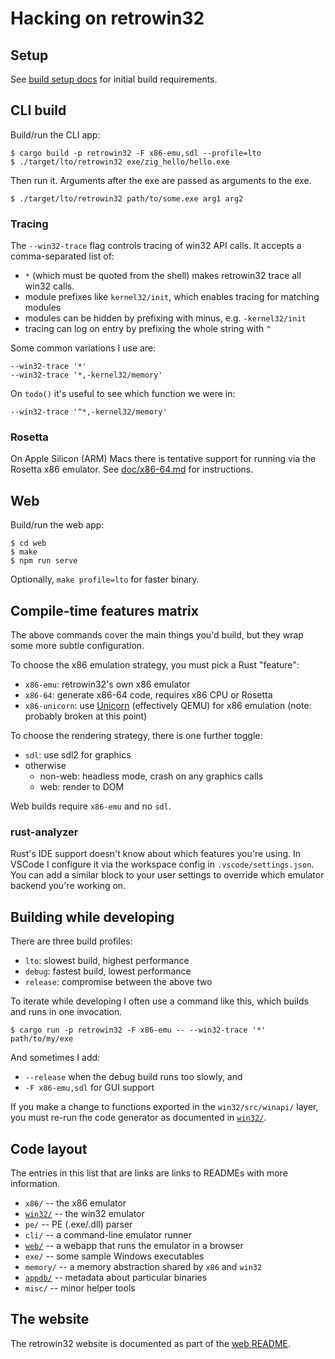 # Hacking on retrowin32

## Setup

See [build setup docs](doc/build_setup.md) for initial build requirements.

## CLI build

Build/run the CLI app:

```
$ cargo build -p retrowin32 -F x86-emu,sdl --profile=lto
$ ./target/lto/retrowin32 exe/zig_hello/hello.exe
```

Then run it. Arguments after the exe are passed as arguments to the exe.

```
$ ./target/lto/retrowin32 path/to/some.exe arg1 arg2
```

### Tracing

The `--win32-trace` flag controls tracing of win32 API calls. It accepts a
comma-separated list of:

- `*` (which must be quoted from the shell) makes retrowin32 trace all win32
  calls.
- module prefixes like `kernel32/init`, which enables tracing for matching
  modules
- modules can be hidden by prefixing with minus, e.g. `-kernel32/init`
- tracing can log on entry by prefixing the whole string with `^`

Some common variations I use are:

```
--win32-trace '*'
--win32-trace '*,-kernel32/memory'
```

On `todo()` it's useful to see which function we were in:

```
--win32-trace '^*,-kernel32/memory'
```

### Rosetta

On Apple Silicon (ARM) Macs there is tentative support for running via the
Rosetta x86 emulator. See [doc/x86-64.md](doc/x86-64.md) for instructions.

## Web

Build/run the web app:

```
$ cd web
$ make
$ npm run serve
```

Optionally, `make profile=lto` for faster binary.

## Compile-time features matrix

The above commands cover the main things you'd build, but they wrap some more
subtle configuration.

To choose the x86 emulation strategy, you must pick a Rust "feature":

- `x86-emu`: retrowin32's own x86 emulator
- `x86-64`: generate x86-64 code, requires x86 CPU or Rosetta
- `x86-unicorn`: use [Unicorn](https://www.unicorn-engine.org/) (effectively
  QEMU) for x86 emulation (note: probably broken at this point)

To choose the rendering strategy, there is one further toggle:

- `sdl`: use sdl2 for graphics
- otherwise
  - non-web: headless mode, crash on any graphics calls
  - web: render to DOM

Web builds require `x86-emu` and no `sdl`.

### rust-analyzer

Rust's IDE support doesn't know about which features you're using. In VSCode I
configure it via the workspace config in `.vscode/settings.json`. You can add a
similar block to your user settings to override which emulator backend you're
working on.

## Building while developing

There are three build profiles:

- `lto`: slowest build, highest performance
- `debug`: fastest build, lowest performance
- `release`: compromise between the above two

To iterate while developing I often use a command like this, which builds and
runs in one invocation.

```
$ cargo run -p retrowin32 -F x86-emu -- --win32-trace '*' path/to/my/exe
```

And sometimes I add:

- `--release` when the debug build runs too slowly, and
- `-F x86-emu,sdl` for GUI support

If you make a change to functions exported in the `win32/src/winapi/` layer, you
must re-run the code generator as documented in [`win32/`](win32/).

## Code layout

The entries in this list that are links are links to READMEs with more
information.

- `x86/` -- the x86 emulator
- [`win32/`](win32/) -- the win32 emulator
- `pe/` -- PE (.exe/.dll) parser
- `cli/` -- a command-line emulator runner
- [`web/`](web/) -- a webapp that runs the emulator in a browser
- `exe/` -- some sample Windows executables
- `memory/` -- a memory abstraction shared by `x86` and `win32`
- [`appdb/`](appdb/) -- metadata about particular binaries
- `misc/` -- minor helper tools

## The website

The retrowin32 website is documented as part of the [web README](web/README.md).
